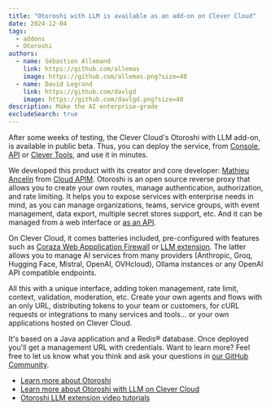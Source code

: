 ```yaml
---
title: "Otoroshi with LLM is available as an add-on on Clever Cloud"
date: 2024-12-04
tags:
  - addons
  - Otoroshi
authors:
  - name: Sébastien Allemand
    link: https://github.com/allemas
    image: https://github.com/allemas.png?size=40
  - name: David Legrand
    link: https://github.com/davlgd
    image: https://github.com/davlgd.png?size=40
description: Make the AI enterprise-grade
excludeSearch: true
---
```


After some weeks of testing, the Clever Cloud's Otoroshi with LLM add-on, is available in public beta. Thus, you can deploy the service, from [Console](https://console.clever-cloud.com/users/me/addons/new), [API](/api) or [Clever Tools](https://github.com/CleverCloud/clever-tools), and use it in minutes.

We developed this product with its creator and core developer: [Mathieu Ancelin](https://github.com/mathieuancelin) from [Cloud APIM](https://www.cloud-apim.com/). Otoroshi is an open source reverse proxy that allows you to create your own routes, manage authentication, authorization, and rate limiting. It helps you to expose services with enterprise needs in mind, as you can manage organizations, teams, service groups, with event management, data export, multiple secret stores support, etc. And it can be managed from a web interface or [as an API](https://maif.github.io/otoroshi/manual/api.html).

On Clever Cloud, it comes batteries included, pre-configured with features such as [Coraza Web Appplication Firewall](https://maif.github.io/otoroshi/manual/how-to-s/instantiate-waf-coraza.html) or [LLM extension](https://cloud-apim.github.io/otoroshi-llm-extension/docs/overview). The latter allows you to manage AI services from many providers (Anthropic, Groq, Hugging Face, Mistral, OpenAI, OVHcloud), Ollama instances or any OpenAI API compatible endpoints.

All this with a unique interface, adding token management, rate limit, context, validation, moderation, etc. Create your own agents and flows with an only URL, distributing tokens to your team or customers, for cURL requests or integrations to many services and tools... or your own applications hosted on Clever Cloud.

It's based on a Java application and a Redis® database. Once deployed you'll get a management URL with credentials. Want to learn more? Feel free to let us know what you think and ask your questions in [our GitHub Community](https://github.com/CleverCloud/Community/discussions/categories/otoroshi).

- [Learn more about Otoroshi](https://maif.github.io/otoroshi/manual/how-to-s/index.html)
- [Learn more about Otoroshi with LLM on Clever Cloud](/doc/addons/otoroshi/)
- [Otoroshi LLM extension video tutorials](https://www.youtube.com/watch?v=M8PbydxPw4A&list=PLNHaf5rXAx3FWk7dn2fKGwQXxeLCPhZCh)
